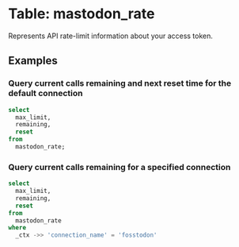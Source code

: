 # Table: mastodon_rate

Represents API rate-limit information about your access token.

## Examples

### Query current calls remaining and next reset time for the default connection

```sql
select
  max_limit,
  remaining,
  reset
from
  mastodon_rate;
```

### Query current calls remaining for a specified connection

```sql
select
  max_limit,
  remaining,
  reset
from
  mastodon_rate
where
  _ctx ->> 'connection_name' = 'fosstodon'
```

